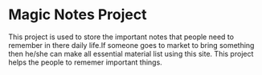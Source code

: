 # Magic Notes Project
This project is used to store the important notes that people need to remember in there daily life.If someone goes to market to bring something then he/she can make all essential material list using this site. This project helps the people to rememer important things.

